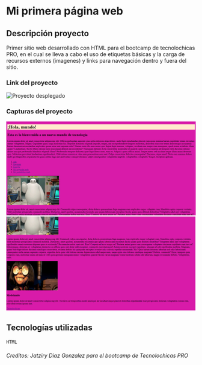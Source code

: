 # Mi primera página web

## Descripción proyecto

Primer sitio web desarrollado con HTML para el bootcamp de tecnolochicas PRO, en el cual se lleva a cabo el uso de etiquetas básicas y la carga de recursos externos (imagenes) y links para navegación dentro y fuera del sitio.

### Link del proyecto
![Proyecto desplegado](https://miprimerweb-jatz.netlify.app/)

### Capturas del proyecto
![Captura Links](img/captura1.png)
![Captura Links](img/captura2.png)

## Tecnologías utilizadas
    HTML


###### Creditos: Jatziry Diaz Gonzalez para el bootcamp de Tecnolochicas PRO